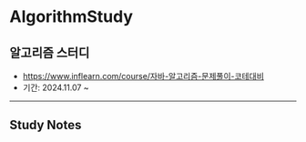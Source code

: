 # AlgorithmStudy
## 알고리즘 스터디
- https://www.inflearn.com/course/자바-알고리즘-문제풀이-코테대비
- 기간: 2024.11.07 ~
---------------
## Study Notes   